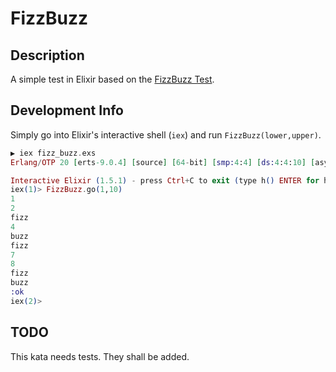 # FizzBuzz

## Description

A simple test in Elixir based on the [FizzBuzz Test](https://en.wikipedia.org/wiki/Fizz_buzz).

## Development Info

Simply go into Elixir's interactive shell (`iex`) and run `FizzBuzz(lower,upper)`.

```elixir
▶ iex fizz_buzz.exs
Erlang/OTP 20 [erts-9.0.4] [source] [64-bit] [smp:4:4] [ds:4:4:10] [async-threads:10] [hipe] [kernel-poll:false] [dtrace]

Interactive Elixir (1.5.1) - press Ctrl+C to exit (type h() ENTER for help)
iex(1)> FizzBuzz.go(1,10)
1
2
fizz
4
buzz
fizz
7
8
fizz
buzz
:ok
iex(2)>
```

## TODO

This kata needs tests. They shall be added.
